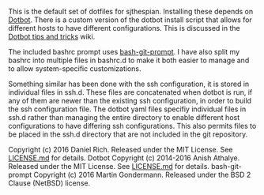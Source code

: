 This is the default set of dotfiles for sjthespian. Installing these depends
on [Dotbot][dotbot]. There is a custom version of the dotbot install script
that allows for different hosts to have different configurations. This is
discussed in the [Dotbot tips and tricks][dotbot-tips] wiki.

The included bashrc prompt uses [bash-git-prompt][bash-git-prompt]. I have also
split my bashrc into multiple files in bashrc.d to make it both easier to
manage and to allow system-specific customizations. 

Something similar has been done with the ssh configuration, it is stored in
individual files in ssh.d. These files are concatenated when dotbot is run,
if any of them are newer than the existing ssh configuration, in order to
build the ssh configuration file. The dotbot yaml files specifiy individual
files in ssh.d rather than managing the entire directory to enable different
host configurations to have differing ssh configurations. This also permits
files to be placed in the ssh.d directory that are not included in the git 
repository.

Copyright (c) 2016 Daniel Rich. Released under the MIT License. See [LICENSE.md][license] for details.
Dotbot Copyright (c) 2014-2016 Anish Athalye. Released under the MIT License. See [LICENSE.md][license] for details.
bash-git-prompt Copyright (c) 2016 Martin Gondermann. Released under the BSD 2 Clause (NetBSD) license.


[dotbot]: https://github.com/anishathalye/dotbot
[dotbot-tips]: https://github.com/anishathalye/dotbot/wiki/Tips-and-Tricks
[bash-git-prompt]: https://github.com/magicmonty/bash-git-prompt
[license]: LICENSE.md

